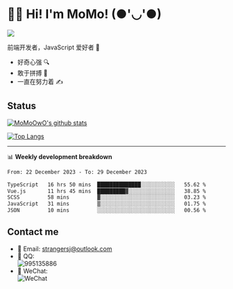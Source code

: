 # 👨‍🎓 Hi! I'm MoMo! (●'◡'●)

[![](https://img.shields.io/badge/-@MoMoOwO-%23181717?style=flat-square&logo=github)](https://github.com/MoMoOwO)

前端开发者，JavaScript 爱好者 💖
- 好奇心强 🔍
- 敢于拼搏 💪
- 一直在努力着 ✍

## Status

[![MoMoOwO's github stats](https://github-readme-stats.vercel.app/api?username=MoMoOwO&show_icons=true&theme=tokyonight)](https://github.com/MoMoOwO)

[![Top Langs](https://github-readme-stats.vercel.app/api/top-langs/?username=MoMoOwO&layout=compact&theme=tokyonight)](https://github.com/MoMoOwO)

---

📊 **Weekly development breakdown**

<!--START_SECTION:waka-->

```txt
From: 22 December 2023 - To: 29 December 2023

TypeScript   16 hrs 50 mins  ██████████████░░░░░░░░░░░   55.62 %
Vue.js       11 hrs 45 mins  █████████▓░░░░░░░░░░░░░░░   38.85 %
SCSS         58 mins         ▓░░░░░░░░░░░░░░░░░░░░░░░░   03.23 %
JavaScript   31 mins         ▒░░░░░░░░░░░░░░░░░░░░░░░░   01.75 %
JSON         10 mins         ░░░░░░░░░░░░░░░░░░░░░░░░░   00.56 %
```

<!--END_SECTION:waka-->

## Contact me

- 📧 Email: strangersj@outlook.com
- 🐧 QQ:  
  ![995135886](https://i.loli.net/2020/11/27/Yx6eDSQi34Va5IA.jpg)
- 💭 WeChat:  
  ![WeChat](https://i.loli.net/2020/11/27/wWX6uVoIQqig5KP.jpg)
  
